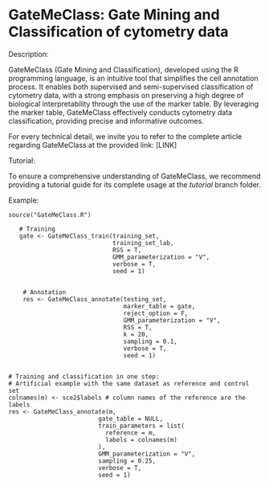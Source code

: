 # GateMeClass: Gate Mining and Classification of cytometry data

Description:

GateMeClass (Gate Mining and Classification), developed using the R programming language, is an intuitive tool that simplifies the cell annotation process.
It enables both supervised and semi-supervised classification of cytometry data, with a strong emphasis on preserving a high degree of biological interpretability through the use of the marker table. By leveraging the marker table, GateMeClass effectively conducts cytometry data classification, providing precise and informative outcomes.

For every technical detail, we invite you to refer to the complete article regarding GateMeClass at the provided link: [LINK]

Tutorial: 

To ensure a comprehensive understanding of GateMeClass, we recommend providing a tutorial guide for its complete usage at the *tutorial* branch folder.


Example:

```
source("GateMeClass.R")

   # Training
   gate <- GateMeClass_train(training_set,
                             training_set_lab,
                             RSS = T,
                             GMM_parameterization = "V",
                             verbose = T, 
                             seed = 1)


    # Annotation
    res <- GateMeClass_annotate(testing_set,
                                marker_table = gate,
                                reject_option = F,
                                GMM_parameterization = "V",
                                RSS = T,
                                k = 20,				
                                sampling = 0.1,
                                verbose = T,
                                seed = 1)


# Training and classification in one step:
# Artificial example with the same dataset as reference and control set 
colnames(m) <- sce2$labels # column names of the reference are the labels
res <- GateMeClass_annotate(m,
                         gate_table = NULL,
                         train_parameters = list(
                           reference = m,
                           labels = colnames(m)
                         ),
                         GMM_parameterization = "V",
                         sampling = 0.25,
                         verbose = T,
                         seed = 1)


  
  
```
